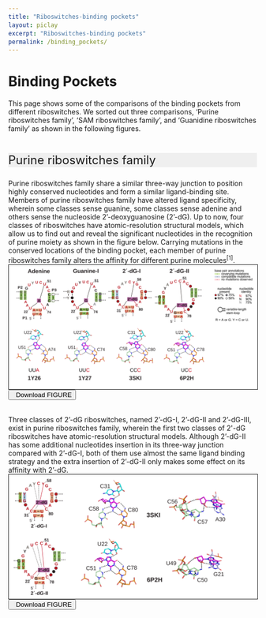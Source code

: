 ```yaml
---
title: "Riboswitches-binding pockets"
layout: piclay
excerpt: "Riboswitches-binding pockets"
permalink: /binding_pockets/
---
```

<h1 class="post-title" itemprop="name headline">Binding Pockets</h1>
This page shows some of the comparisons of the binding pockets from different riboswitches. We sorted out three comparisons, ‘Purine riboswitches family’, ‘SAM riboswitches family’, and ‘Guanidine riboswitches family’ as shown in the following figures.
<br>
<br>
<html>
<head>
  <title>横向排列的点击按钮</title>
  <style>
    .header_box {border: none;
      background: #efefef;
      font-size:24px
  }
  blockquote {
  margin: 0 0 0p}
  </style>
</head>
<body>

</body>
</html>
        
<p class="header_box" >Purine riboswitches family</p>
        
Purine riboswitches family share a similar three-way junction to position highly conserved nucleotides and form a similar ligand-binding site. Members of purine riboswitches family have altered ligand specificity, wherein some classes sense guanine, some classes sense adenine and others sense the nucleoside 2’-deoxyguanosine (2’-dG). Up to now, four classes of riboswitches have atomic-resolution structural models, which allow us to find out and reveal the significant nucleotides in the recognition of purine moiety as shown in the figure below. Carrying mutations in the conserved locations of the binding pocket, each member of purine riboswitches family alters the affinity for different purine molecules<sup>[1]</sup>.
<img src="/images/summary_binding_pockets/BP_Purine_riboswitches_family1.svg" alt="drawing" style="width:800px;display:block;margin:0 auto;border:solid 1px;border-radius:0;" class="img-responsive">
<a href="/images/summary_binding_pockets/BP_Purine_riboswitches_family1.svg" target="_blank" download="BP_Purine_riboswitches_family1.svg.svg"><button class="btn btn-secondary"><span class="glyphicon glyphicon-download-alt"></span>&nbsp;&nbsp;Download FIGURE</button></a><br><br>    
            
            
Three classes of 2’-dG riboswitches, named 2’-dG-I, 2’-dG-II and 2’-dG-III, exist in purine riboswitches family, wherein the first two classes of 2'-dG riboswitches have atomic-resolution structural models. Although 2’-dG-II has some additional nucleotides insertion in its three-way junction compared with 2’-dG-I, both of them use almost the same ligand binding strategy and the extra insertion of 2’-dG-II only makes some effect on its affinity with 2’-dG.
<img src="/images/summary_binding_pockets/BP_Purine_riboswitches_family2.svg" alt="drawing" style="width:800px;display:block;margin:0 auto;border:solid 1px;border-radius:0;" class="img-responsive">
<a href="/images/summary_binding_pockets/BP_Purine_riboswitches_family2.svg" target="_blank" download="BP_Purine_riboswitches_family2.svg.svg"><button class="btn btn-secondary"><span class="glyphicon glyphicon-download-alt"></span>&nbsp;&nbsp;Download FIGURE</button></a><br><br>    
            
            